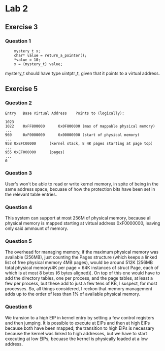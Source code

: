 # Lab 2

## Exercise 3

### Question 1
```
	mystery_t x;
	char* value = return_a_pointer();
	*value = 10;
	x = (mystery_t) value;
```

mystery_t should have type uintptr_t, given that it points to a virtual address.

## Exercise 5

### Question 2
```
Entry 	Base Virtual Address 	Points to (logically):

1023	
1022	0xFF800000		0x0F800000 (max of mappable physical memory)
...				
960     0xF0000000		0x00000000 (start of physical memory)
...
958	0xEFC00000		(kernel stack, 8 4K pages starting at page top)
...				
955	0xEF000000		(pages)
...
0
```

### Question 3

User's won't be able to read or write kernel memory, in spite of being in the same address space, becuase of how the protection bits have been set in the relevant table entries.

### Question 4

This system can support at most 256M of physical memory, because all physical memory is mapped starting at virtual address 0xF0000000, leaving only said ammount of memory.

### Question 5

The overhead for managing memory, if the maximum physical memory was available (256MB), just counting the Pages structure (which keeps a linked list of free physical memory 4MB pages), would be around 512K (256MB total physical memory/4K per page = 64K instances of struct Page, each of which is at most 8 bytes (6 bytes aligned)). On top of this one would have to add the directory tables, one per process, and the page tables, at least a few per process, but these add to just a few tens of KB, I suspect, for most processes. So, all things considered, I reckon that memory management adds up to the order of less than 1% of available physical memory.

### Question 6

We transion to a high EIP in kernel entry by setting a few control registers and then jumping. It is possible to execute at EIPs and then at high EIPs because both have been mapped; the transition to high EIPs is necessary because the kernel was linked to high addresses, but we have to start executing at low EIPs, becuase the kernel is physically loaded at a low address.
